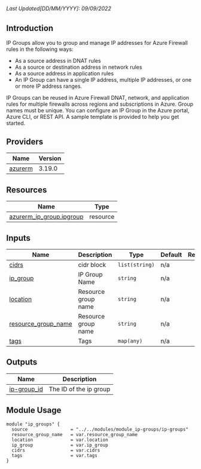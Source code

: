<!-- BEGIN_TF_DOCS -->

###### Last Updated[DD/MM/YYYY]: 09/09/2022

## Introduction
IP Groups allow you to group and manage IP addresses for Azure Firewall rules in the following ways:

* As a source address in DNAT rules
* As a source or destination address in network rules
* As a source address in application rules
* An IP Group can have a single IP address, multiple IP addresses, or one or more IP address ranges.

IP Groups can be reused in Azure Firewall DNAT, network, and application rules for multiple firewalls across regions and subscriptions in Azure. Group names must be unique. You can configure an IP Group in the Azure portal, Azure CLI, or REST API. A sample template is provided to help you get started.


## Providers

| Name | Version |
|------|---------|
| <a name="provider_azurerm"></a> [azurerm](#provider\_azurerm) | 3.19.0 |

## Resources

| Name | Type |
|------|------|
| [azurerm_ip_group.ipgroup](https://registry.terraform.io/providers/hashicorp/azurerm/latest/docs/resources/ip_group) | resource |

## Inputs

| Name | Description | Type | Default | Required |
|------|-------------|------|---------|:--------:|
| <a name="input_cidrs"></a> [cidrs](#input\_cidrs) | cidr block | `list(string)` | n/a | no |
| <a name="input_ip_group"></a> [ip\_group](#input\_ip\_group) | IP Group Name | `string` | n/a | yes |
| <a name="input_location"></a> [location](#input\_location) | Resource group name | `string` | n/a | yes |
| <a name="input_resource_group_name"></a> [resource\_group\_name](#input\_resource\_group\_name) | Resource group name | `string` | n/a | yes |
| <a name="input_tags"></a> [tags](#input\_tags) | Tags | `map(any)` | n/a | yes |

## Outputs

| Name | Description |
|------|-------------|
| <a name="output_ip-group_id"></a> [ip-group\_id](#output\_ip-group\_id) | The ID of the ip group |

## Module Usage

```
module "ip_groups" {
  source                = "../../modules/module_ip-groups/ip-groups"
  resource_group_name   = var.resource_group_name
  location              = var.location
  ip_group              = var.ip_group
  cidrs                 = var.cidrs
  tags                  = var.tags
}
```
<!-- END_TF_DOCS -->